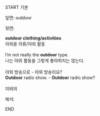 START
기본

앞면:
outdoor


뒷면:
<div><b>outdoor clothing/activities</b> </div><div>야외용 의류/야외 활동</div><div><br></div><div><div>I’m not really the <strong>outdoor</strong> type. </div><div><div>나는 야외 활동을 그렇게 좋아하지는 않는다.</div></div></div><div><br></div><div><div><div><span>야외 방송으로 - 야외 방송이요?</span></div></div><div><div><span><strong>Outdoor</strong> radio show. - <strong>Outdoor</strong> radio show?</span></div></div></div><div><br></div><div>야외의</div>


해석:
<!--ID: 1746614454375-->
END